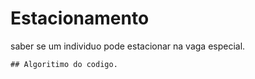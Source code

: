 # Estacionamento
saber se um individuo pode estacionar na vaga especial.
```
## Algoritimo do codigo.

